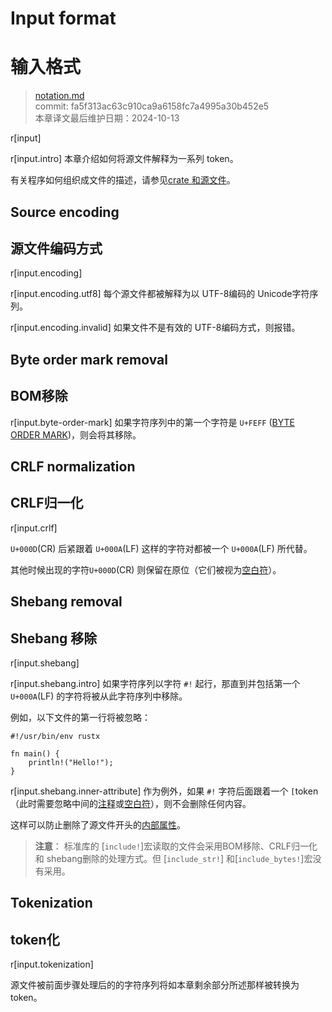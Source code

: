 # Input format
# 输入格式

>[notation.md](https://github.com/rust-lang/reference/blob/master/src/input-format.md)\
>commit: fa5f313ac63c910ca9a6158fc7a4995a30b452e5 \
>本章译文最后维护日期：2024-10-13

r[input]

r[input.intro]
本章介绍如何将源文件解释为一系列 token。

有关程序如何组织成文件的描述，请参见[crate 和源文件][Crates and source files]。

## Source encoding
## 源文件编码方式

r[input.encoding]

r[input.encoding.utf8]
每个源文件都被解释为以 UTF-8编码的 Unicode字符序列。

r[input.encoding.invalid]
如果文件不是有效的 UTF-8编码方式，则报错。

## Byte order mark removal
## BOM移除

r[input.byte-order-mark]
如果字符序列中的第一个字符是 `U+FEFF` ([BYTE ORDER MARK])，则会将其移除。

## CRLF normalization
## CRLF归一化

r[input.crlf]

`U+000D`(CR) 后紧跟着 `U+000A`(LF) 这样的字符对都被一个 `U+000A`(LF) 所代替。

其他时候出现的字符`U+000D`(CR) 则保留在原位（它们被视为[空白符][whitespace]）。

## Shebang removal
## Shebang 移除

r[input.shebang]

r[input.shebang.intro]
如果字符序列以字符 `#!` 起行，那直到并包括第一个 `U+000A`(LF) 的字符将被从此字符序列中移除。

例如，以下文件的第一行将被忽略：

<!-- ignore: tests don't like shebang -->
```rust,ignore
#!/usr/bin/env rustx

fn main() {
    println!("Hello!");
}
```

r[input.shebang.inner-attribute]
作为例外，如果 `#!` 字符后面跟着一个 `[`token（此时需要忽略中间的[注释][comments]或[空白符][whitespace]），则不会删除任何内容。

这样可以防止删除了源文件开头的[内部属性][inner attribute]。

> **注意**： 标准库的 [`include!`]宏读取的文件会采用BOM移除、CRLF归一化和 shebang删除的处理方式。但 [`include_str!`] 和[`include_bytes!`]宏没有采用。

## Tokenization
## token化

r[input.tokenization]

源文件被前面步骤处理后的的字符序列将如本章剩余部分所述那样被转换为 token。

[inner attribute]: attributes.md
[BYTE ORDER MARK]: https://en.wikipedia.org/wiki/Byte_order_mark#UTF-8
[comments]: comments.md
[Crates and source files]: crates-and-source-files.md
[_shebang_]: https://en.wikipedia.org/wiki/Shebang_(Unix)
[whitespace]: whitespace.md
